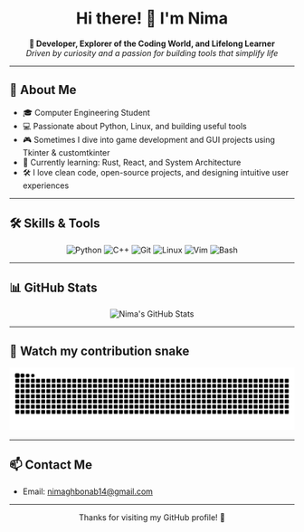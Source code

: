 <h1 align="center">Hi there! 👋 I'm Nima</h1>

<p align="center">
  <b>🎯 Developer, Explorer of the Coding World, and Lifelong Learner</b><br>
  <i>Driven by curiosity and a passion for building tools that simplify life</i>
</p>

---

## 🧠 About Me

- 🎓 Computer Engineering Student
- 💻 Passionate about Python, Linux, and building useful tools
- 🎮 Sometimes I dive into game development and GUI projects using Tkinter & customtkinter
- 🌱 Currently learning: Rust, React, and System Architecture
- 🛠 I love clean code, open-source projects, and designing intuitive user experiences

---

## 🛠 Skills & Tools

<div align="center">
  <img src="https://cdn.jsdelivr.net/gh/devicons/devicon/icons/python/python-original.svg" height="40" alt="Python" />
  <img src="https://cdn.jsdelivr.net/gh/devicons/devicon/icons/cplusplus/cplusplus-original.svg" height="40" alt="C++" />
  <img src="https://cdn.jsdelivr.net/gh/devicons/devicon/icons/git/git-original.svg" height="40" alt="Git" />
  <img src="https://cdn.jsdelivr.net/gh/devicons/devicon/icons/linux/linux-original.svg" height="40" alt="Linux" />
  <img src="https://cdn.jsdelivr.net/gh/devicons/devicon/icons/vim/vim-original.svg" height="40" alt="Vim" />
  <img src="https://cdn.jsdelivr.net/gh/devicons/devicon/icons/bash/bash-original.svg" height="40" alt="Bash" />
</div>

---

## 📊 GitHub Stats

<p align="center">
  <img src="https://github-readme-stats.vercel.app/api?username=nimagh-18&show_icons=true&theme=tokyonight&cache_seconds=1800" alt="Nima's GitHub Stats" />
</p>

---

## 🐍 Watch my contribution snake

<p align="center">
  <img src="https://github.com/nimagh-18/nimagh-18/blob/output/github-contribution-grid-snake.svg" alt="GitHub Contribution Snake" />
</p>

---

## 📫 Contact Me

- Email: nimaghbonab14@gmail.com

---

<p align="center">
  Thanks for visiting my GitHub profile! 🙌
</p>
